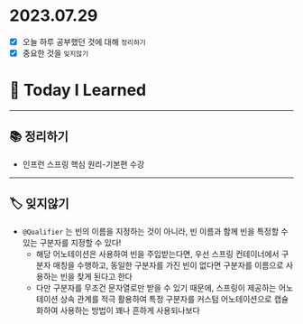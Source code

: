 # 2023.07.29

- [x] 오늘 하루 공부했던 것에 대해 `정리하기`
- [x] 중요한 것을 `잊지않기`

# 🚩 Today I Learned

---

## 📚 정리하기

- 인프런 스프링 핵심 원리-기본편 수강

---

## 🏷 잊지않기

- `@Qualifier` 는 빈의 이름을 지정하는 것이 아니라, 빈 이름과 함께 빈을 특정할 수 있는 구분자를 지정할 수 있다!
  - 해당 어노테이션은 사용하여 빈을 주입받는다면, 우선 스프링 컨테이너에서 구분자 매칭을 수행하고, 동일한 구분자를 가진 빈이 없다면 구분자를 이름으로 사용하는 빈을 찾게 된다고 한다
  - 다만 구분자를 무조건 문자열로만 받을 수 있기 때문에, 스프링이 제공하는 어노테이션 상속 관계를 적극 활용하여 특정 구분자를 커스텀 어노테이션으로 캡슐화하여 사용하는 방법이 꽤나 흔하게 사용되나보다
